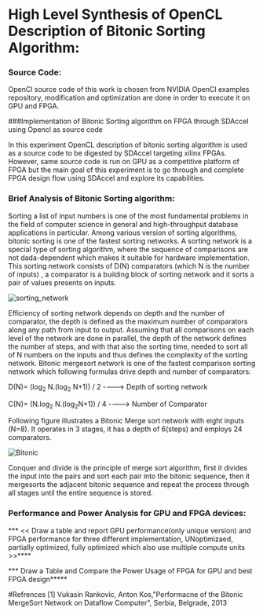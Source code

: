 # High Level Synthesis of OpenCL Description of Bitonic Sorting Algorithm:   

### Source Code:

OpenCl source code of this work is chosen from NVIDIA OpenCl examples repository, modification and optimization are done in order to execute it on GPU and FPGA.      

###Implementation of Bitonic Sorting algorithm on FPGA through SDAccel using Opencl as source code

In this experiment OpenCL description of bitonic sorting algorithm is used as a source code to be digested by SDAccel targeting xilinx FPGAs. However, same source code is run on GPU as a competitive platform of FPGA but the main goal of this experiment is to go through and complete FPGA design flow using SDAccel and explore its capabilities.

### Brief Analysis of Bitonic Sorting algorithm:

Sorting a list of input numbers is one of the most fundamental problems in the field of computer science in general and high-throughput database applications in particular. Among various version of sorting algorithms, bitonic sorting is one of the fastest sorting networks. A sorting network is a special type of sorting algorithm, where the sequence of comparisons are not dada-dependent which makes it suitable for hardware implementation. This sorting network consists of D(N) comparators (which N is the number of inputs)  , a comparator is a building block of sorting network and it sorts a pair of values presents on inputs. 

![sorting_network](https://github.com/mediroozmeh/Bitonic-Sorting/blob/master/Figures/sorting_network.jpeg)
 
 Efficiency of sorting network depends on depth and the number of comparator, the depth is defined as the maximum number of comparators along any path from input to output. Assuming that all comparisons on each level of the network are done in parallel, the depth of the network defines the number of steps, and with that also the sorting time, needed to sort all of N numbers on the inputs and thus defines the complexity of the sorting network. Bitonic mergesort network is one of the fastest comparison sorting network which following formulas drive depth and number of comparators:
 
 D(N)= (log<sub>2</sub> N.(log<sub>2</sub> N+1)) / 2              ---->  Depth of sorting network
 

 C(N)= (N.log<sub>2</sub> N.(log<sub>2</sub>N+1)) / 4            ---->  Number of Comparator

Following figure illustrates a Bitonic Merge sort network with eight inputs (N=8). It operates in 3 stages, it has a depth of 6(steps) and employs 24 comparators.

![Bitonic](https://github.com/mediroozmeh/Bitonic-Sorting/blob/master/Figures/Bitonic.jpg)

Conquer and divide is the principle of merge sort algorithm, first it divides the input into the pairs and sort each pair into the bitonic sequence, then it mergesorts the adjacent bitonic sequence and repeat the process through all stages until the entire sequence is stored.   

###






### Performance and Power Analysis for GPU and FPGA devices: 
*** <<  Draw a table and report GPU performance(only unique version) and FPGA performance for three different implementation, UNoptimizaed, partially optimized, fully optimized which also use multiple compute units >>****

***   Draw a Table and Compare the Power Usage of FPGA for GPU and best FPGA design*****

#Refrences
[1] Vukasin Rankovic, Anton Kos,"Performacne of the Bitonic MergeSort Network on Dataflow Computer", Serbia, Belgrade, 2013









